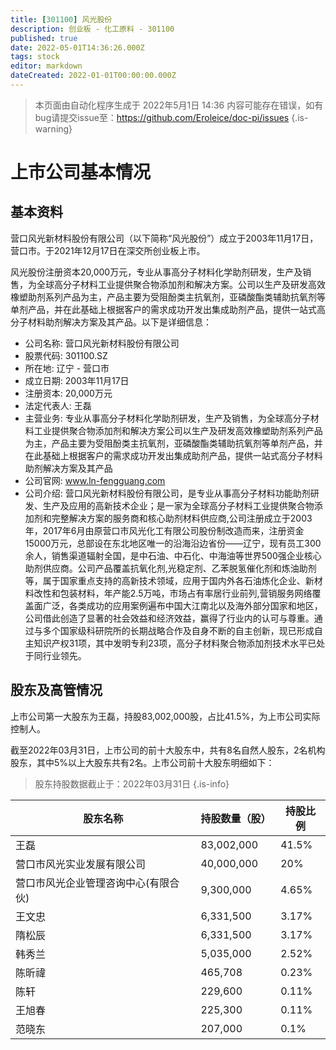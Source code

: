 ```yaml
---
title: [301100] 风光股份
description: 创业板 - 化工原料 - 301100
published: true
date: 2022-05-01T14:36:26.000Z
tags: stock
editor: markdown
dateCreated: 2022-01-01T00:00:00.000Z
---
```


> 本页面由自动化程序生成于 2022年5月1日 14:36
> 内容可能存在错误，如有bug请提交issue至：https://github.com/Eroleice/doc-pi/issues
{.is-warning}

# 上市公司基本情况

## 基本资料

营口风光新材料股份有限公司（以下简称“风光股份”）成立于2003年11月17日，营口市。于2021年12月17日在深交所创业板上市。

风光股份注册资本20,000万元，专业从事高分子材料化学助剂研发，生产及销售，为全球高分子材料工业提供聚合物添加剂和解决方案。公司以生产及研发高效橡塑助剂系列产品为主，产品主要为受阻酚类主抗氧剂，亚磷酸酯类辅助抗氧剂等单剂产品，并在此基础上根据客户的需求成功开发出集成助剂产品，提供一站式高分子材料助剂解决方案及其产品。以下是详细信息：

- 公司名称: 营口风光新材料股份有限公司
- 股票代码: 301100.SZ
- 所在地: 辽宁 - 营口市
- 成立日期: 2003年11月17日
- 注册资本: 20,000万元
- 法定代表人: 王磊
- 主营业务: 专业从事高分子材料化学助剂研发，生产及销售，为全球高分子材料工业提供聚合物添加剂和解决方案公司以生产及研发高效橡塑助剂系列产品为主，产品主要为受阻酚类主抗氧剂，亚磷酸酯类辅助抗氧剂等单剂产品，并在此基础上根据客户的需求成功开发出集成助剂产品，提供一站式高分子材料助剂解决方案及其产品
- 公司官网: www.ln-fengguang.com
- 公司介绍: 营口风光新材料股份有限公司，是专业从事高分子材料功能助剂研发、生产及应用的高新技术企业；是一家为全球高分子材料工业提供聚合物添加剂和完整解决方案的服务商和核心助剂材料供应商,公司注册成立于2003年，2017年6月由原营口市风光化工有限公司股份制改造而来，注册资金15000万元，总部设在东北地区唯一的沿海沿边省份——辽宁，现有员工300余人，销售渠道辐射全国，是中石油、中石化、中海油等世界500强企业核心助剂供应商。公司产品覆盖抗氧化剂,光稳定剂、乙苯脱氢催化剂和炼油助剂等，属于国家重点支持的高新技术领域，应用于国内外各石油炼化企业、新材料改性和包装材料，年产能2.5万吨，市场占有率居行业前列,营销服务网络覆盖面广泛，各类成功的应用案例遍布中国大江南北以及海外部分国家和地区，公司借此创造了显著的社会效益和经济效益，赢得了行业内的认可与尊重。通过与多个国家级科研院所的长期战略合作及自身不断的自主创新，现已形成自主知识产权31项，其中发明专利23项，高分子材料聚合物添加剂技术水平已处于同行业领先。


## 股东及高管情况

上市公司第一大股东为王磊，持股83,002,000股，占比41.5%，为上市公司实际控制人。

截至2022年03月31日，上市公司的前十大股东中，共有8名自然人股东，2名机构股东，其中5%以上大股东共有2名。上市公司前十大股东明细如下：

> 股东持股数据截止于：2022年03月31日
{.is-info}

| 股东名称 | 持股数量（股） | 持股比例 |
| --- | --- | --- |
| 王磊 | 83,002,000 | 41.5% |
| 营口市风光实业发展有限公司 | 40,000,000 | 20% |
| 营口市风光企业管理咨询中心(有限合伙) | 9,300,000 | 4.65% |
| 王文忠 | 6,331,500 | 3.17% |
| 隋松辰 | 6,331,500 | 3.17% |
| 韩秀兰 | 5,035,000 | 2.52% |
| 陈昕禕 | 465,708 | 0.23% |
| 陈轩 | 229,600 | 0.11% |
| 王旭春 | 225,300 | 0.11% |
| 范晓东 | 207,000 | 0.1% |




